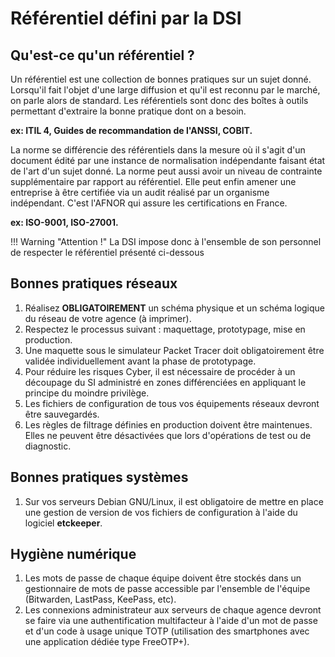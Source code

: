 # Référentiel défini par la DSI

## Qu'est-ce qu'un référentiel ?

Un référentiel est une collection de bonnes pratiques sur un sujet donné. Lorsqu'il fait l'objet d'une large diffusion et qu'il est reconnu par le marché, on parle alors de standard. Les référentiels sont donc des boîtes à outils permettant d'extraire la bonne pratique dont on a besoin.

**ex: ITIL 4, Guides de recommandation de l'ANSSI, COBIT.**

La norme se différencie des référentiels dans la mesure où il s'agit d'un document édité par une instance de normalisation indépendante faisant état de l'art d'un sujet donné. La norme peut aussi avoir un niveau de contrainte supplémentaire par rapport au référentiel. Elle peut enfin amener une entreprise à être certifiée via un audit réalisé par un organisme indépendant. C'est l'AFNOR qui assure les certifications en France.

**ex: ISO-9001, ISO-27001.**

!!! Warning  "Attention !"
    La DSI impose donc à l'ensemble de son personnel de respecter le référentiel présenté ci-dessous

## Bonnes pratiques réseaux

1. Réalisez **OBLIGATOIREMENT** un schéma physique et un schéma logique du réseau de votre agence (à imprimer).
2. Respectez le processus suivant : maquettage, prototypage, mise en production.
3. Une maquette sous le simulateur Packet Tracer doit obligatoirement être validée individuellement avant la phase de prototypage.
4. Pour réduire les risques Cyber, il est nécessaire de procéder à un découpage du SI administré en zones différenciées en appliquant le principe du moindre privilège.
5. Les fichiers de configuration de tous vos équipements réseaux devront être sauvegardés.
6. Les règles de filtrage définies en production doivent être maintenues. Elles ne peuvent être désactivées que lors d'opérations de test ou de diagnostic.

## Bonnes pratiques systèmes

1. Sur vos serveurs Debian GNU/Linux, il est obligatoire de mettre en place une gestion de version de vos fichiers de configuration à l'aide du logiciel **etckeeper**.

## Hygiène numérique

1. Les mots de passe de chaque équipe doivent être stockés dans un gestionnaire de mots de passe accessible par l'ensemble de l'équipe (Bitwarden, LastPass, KeePass, etc).
2. Les connexions administrateur aux serveurs de chaque agence devront se faire via une authentification multifacteur à l'aide d'un mot de passe et d'un code à usage unique TOTP (utilisation des smartphones avec une application dédiée type FreeOTP+).
